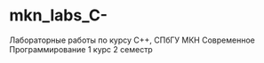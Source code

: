 # mkn_labs_C-
Лабораторные работы по курсу C++, СПбГУ МКН Современное Программирование 1 курс 2 семестр
